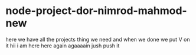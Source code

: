 # node-project-dor-nimrod-mahmod-new
here we have all the projects thing we need and when we done we put V on it
hii i am here
here again
agaaaain
jush push it